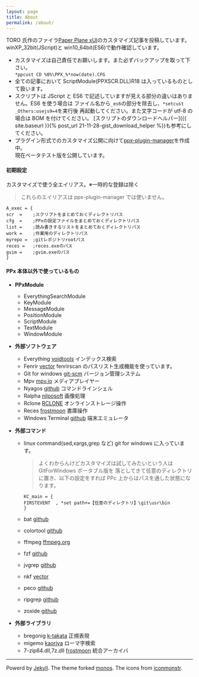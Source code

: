 ```yaml
---
layout: page
title: About
permalink: /about/
---
```


TORO 氏作のファイラ[Paper Plane xUI](http://toro.d.dooo.jp/slppx.html)のカスタマイズ記事を投稿しています。  
winXP_32bit(JScript)と win10_64bit(ES6)で動作確認しています。

- カスタマイズは自己責任でお願いします。また必ずバックアップを取って下さい。  
  `*ppcust CD %0%\PPX_%*now(date).CFG`
- 全ての記事において ScriptModule(PPXSCR.DLL)R18 は入っているものとして扱います。
- スクリプトは JScript と ES6 で記述していますが見える部分の違いはありません。ES6 を使う場合は
  ファイル名から`_es6`の部分を除去し、`*setcust _Others:usejs9=4`を実行後
  再起動してください。また文字コードが utf-8 の場合は BOM を付けてください。
  [スクリプトのダウンロードヘルパー]({{ site.baseurl }}{% post_url 21-11-28-gist_download_helper %})も参考にしてください。
- プラグイン形式でのカスタマイズ公開に向けて[ppx-plugin-manager](https://github.com/tar80/ppm)を作成中。  
  現在ベータテスト版を公開しています。

#### 初期設定

カスタマイズで使う全エイリアス。※一時的な登録は除く

> これらのエイリアスは ppx-plugin-manager では使いません。

```text
A_exec = {
scr  =    ;スクリプトをまとめておくディレクトリパス
cfg  =    ;PPxの設定ファイルをまとめておくディレクトリパス
list =    ;読み書きするリストをまとめておくディレクトリパス
work =    ;作業用のディレクトリパス
myrepo =  ;gitレポジトリrootパス
reces =   ;reces.exeのパス
gvim =    ;gvim.exeのパス
}
```

#### PPx 本体以外で使っているもの

- **PPxModule**

  - EverythingSearchModule
  - KeyModule
  - MessageModule
  - PositionModule
  - ScriptModule
  - TextModule
  - WindowModule

- **外部ソフトウェア**

  - Everything [voidtools](https://www.voidtools.com/) インデックス検索
  - Fenrir [vector](http://hp.vector.co.jp/authors/VA026310/) fenrirscan のパスリスト生成機能を使っています。
  - Git for windows [git-scm](https://git-scm.com/download/win) バージョン管理システム
  - Mpv [mpv.io](https://mpv.io/) メディアプレイヤー
  - Nyagos [github](https://github.com/nyaosorg/nyagos/releases) コマンドラインシェル
  - Ralpha [nilposoft](http://nilposoft.info/) 画像処理
  - Rclone [RCLONE](https://rclone.org/) オンラインストレージ操作
  - Reces [frostmoon](http://frostmoon.sakura.ne.jp/) 書庫操作
  - Windows Terminal [github](https://github.com/microsoft/terminal/releases) 端末エミュレータ

- **外部コマンド**

  - linux command(sed,xargs,grep など) git for windows に入っています。

    > よくわからんけどカスタマイズは試してみたいという人は GitForWindows ポータブル版を
    > 落としてきて任意のディレクトリに置き、以下の設定をすれば PPc 上からはパスを通した状態になります。

    ```text
    KC_main = {
    FIRSTEVENT  , *set path+=【任意のディレクトリ】\git\usr\bin
    }
    ```

  - bat [github](https://github.com/sharkdp/bat)
  - colortool [github](https://github.com/microsoft/terminal/releases/tag/1904.29002)
  - ffmpeg [ffmpeg.org](https://ffmpeg.org)
  - fzf [github](https://github.com/junegunn/fzf)
  - jvgrep [github](https://github.com/mattn/jvgrep/releases)
  - nkf [vector](https://www.vector.co.jp/soft/win95/util/se295331.html)
  - peco [github](https://github.com/peco/peco/releases)
  - ripgrep [github](https://github.com/BurntSushi/ripgrep/releases)
  - zoxide [github](https://github.com/ajeetdsouza/zoxide)

- **外部ライブラリ**
  - bregonig [k-takata](http://k-takata.o.oo7.jp/mysoft/bregonig.html) 正規表現
  - migemo [kaoriya](https://www.kaoriya.net/software/cmigemo/) ローマ字検索
  - 7-zip64.dll,7z.dll [frostmoon](http://frostmoon.sakura.ne.jp/) 統合アーカイバ

---

Powerd by [Jekyll](http://jekyllrb-ja.github.io/).
The theme forked [monos](http://jekyllthemes.org/themes/monos/).
The icons from [iconmonstr](https://iconmonstr.com/).
